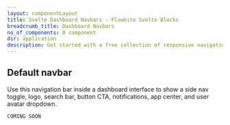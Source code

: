 ```yaml
---
layout: componentLayout
title: Svelte Dashboard Navbars - Flowbite Svelte Blocks
breadcrumb_title: Dashboard Navbars
no_of_components: 0 component
dir: application
description: Get started with a free collection of responsive navigation bars built for application and dashboard user interfaces built with Tailwind CSS.
---
```


## Default navbar

Use this navigation bar inside a dashboard interface to show a side nav toggle, logo, search bar, button CTA, notifications, app center, and user avatar dropdown.

```svelte example hideOutput
COMING SOON
```

